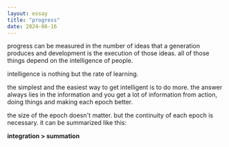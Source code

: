 ```yaml
---
layout: essay
title: "progress"
date: 2024-06-16
---
```




progress can be measured in the number of ideas that a generation produces and development is
the execution of those ideas. all of those things depend on the intelligence of people.


intelligence is nothing but the rate of learning.


the simplest and the easiest way to get intelligent is to do more. the answer always lies in the information and you get a lot of information from action, doing things and making each epoch better.



the size of the epoch doesn't matter. but the continuity of each epoch is necessary. it can be summarized like this:

**integration > summation**
